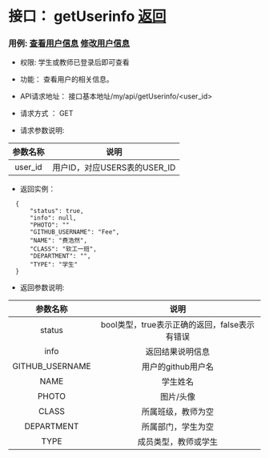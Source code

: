 # 接口： getUserinfo [返回](../README.md)
### 用例: [查看用户信息](../用例/查看用户信息.md) [修改用户信息](../用例/修改用户信息.md)
* 权限: 学生或教师已登录后即可查看

* 功能： 查看用户的相关信息。

* API请求地址： 接口基本地址/my/api/getUserinfo/<user_id>

* 请求方式 ： GET


* 请求参数说明: 

|参数名称|说明|
|:---:|:--:|
|user_id|用户ID，对应USERS表的USER_ID|

* 返回实例：
````
  {
      "status": true,
      "info": null,
      "PHOTO": ""
      "GITHUB_USERNAME": "Fee",
      "NAME": "费浩然",
      "CLASS": "软工一班",
      "DEPARTMENT": "",
      "TYPE": "学生"
  }
````

* 返回参数说明:

|参数名称|说明|
|:---:|:--:|
|status|bool类型，true表示正确的返回，false表示有错误|
|info|返回结果说明信息|
|GITHUB_USERNAME|用户的github用户名|
|NAME|学生姓名|
|PHOTO|图片/头像|
|CLASS|所属班级，教师为空|
|DEPARTMENT|所属部门，学生为空|
|TYPE|成员类型，教师或学生|
